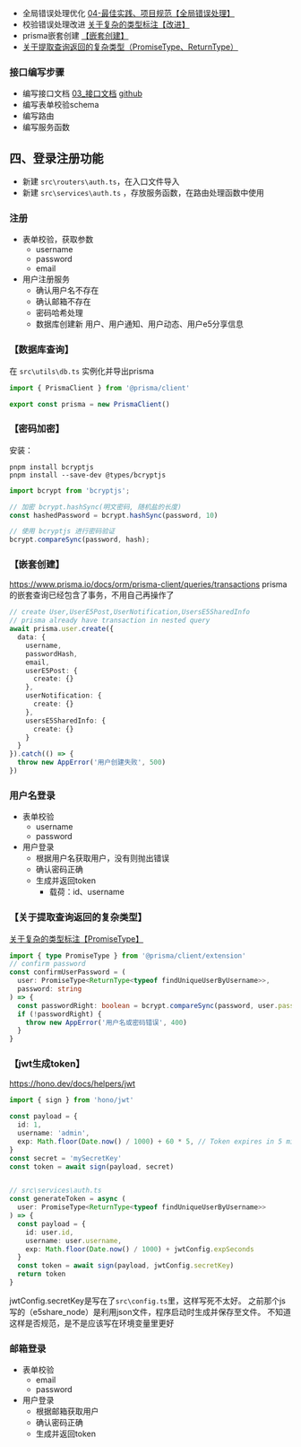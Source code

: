 - 全局错误处理优化 [04-最佳实践、项目规范【全局错误处理】](../04-最佳实践、项目规范.md#全局错误处理)
- 校验错误处理改进 [关于复杂的类型标注【改进】](笔记/关于复杂的类型标注.md#改进)
- prisma嵌套创建 [【嵌套创建】](#【嵌套创建】)
-  [关于提取查询返回的复杂类型（PromiseType、ReturnType）](#【关于提取查询返回的复杂类型】)

### 接口编写步骤
- 编写接口文档 [03_接口文档](../../../240215-e5-website-dev-diary/03_接口文档.md) [github](https://github.com/haruki1953/240215-e5-website-dev-diary/blob/master/03_%E6%8E%A5%E5%8F%A3%E6%96%87%E6%A1%A3.md)
- 编写表单校验schema
- 编写路由
- 编写服务函数

## 四、登录注册功能
- 新建 `src\routers\auth.ts`，在入口文件导入
- 新建 `src\services\auth.ts` ，存放服务函数，在路由处理函数中使用

### 注册
- 表单校验，获取参数
	- username
	- password
	- email
- 用户注册服务
	- 确认用户名不存在
	- 确认邮箱不存在
	- 密码哈希处理
	- 数据库创建新 用户、用户通知、用户动态、用户e5分享信息

### 【数据库查询】
在 `src\utils\db.ts` 实例化并导出prisma
```ts
import { PrismaClient } from '@prisma/client'

export const prisma = new PrismaClient()
```

### 【密码加密】
安装：
```
pnpm install bcryptjs
pnpm install --save-dev @types/bcryptjs
```

```js
import bcrypt from 'bcryptjs';

// 加密 bcrypt.hashSync(明文密码, 随机盐的长度)
const hashedPassword = bcrypt.hashSync(password, 10)

// 使用 bcryptjs 进行密码验证
bcrypt.compareSync(password, hash);
```


### 【嵌套创建】
https://www.prisma.io/docs/orm/prisma-client/queries/transactions
prisma的嵌套查询已经包含了事务，不用自己再操作了
```ts
// create User,UserE5Post,UserNotification,UsersE5SharedInfo
// prisma already have transaction in nested query
await prisma.user.create({
  data: {
    username,
    passwordHash,
    email,
    userE5Post: {
      create: {}
    },
    userNotification: {
      create: {}
    },
    usersE5SharedInfo: {
      create: {}
    }
  }
}).catch(() => {
  throw new AppError('用户创建失败', 500)
})
```

### 用户名登录
- 表单校验
	- username
	- password
- 用户登录
	- 根据用户名获取用户，没有则抛出错误
	- 确认密码正确
	- 生成并返回token
		- 载荷：id、username

### 【关于提取查询返回的复杂类型】
[关于复杂的类型标注【PromiseType】](笔记/关于复杂的类型标注.md#PromiseType)
```ts
import { type PromiseType } from '@prisma/client/extension'
// confirm password
const confirmUserPassword = (
  user: PromiseType<ReturnType<typeof findUniqueUserByUsername>>,
  password: string
) => {
  const passwordRight: boolean = bcrypt.compareSync(password, user.passwordHash)
  if (!passwordRight) {
    throw new AppError('用户名或密码错误', 400)
  }
}
```

### 【jwt生成token】
https://hono.dev/docs/helpers/jwt
```ts
import { sign } from 'hono/jwt'

const payload = {
  id: 1,
  username: 'admin',
  exp: Math.floor(Date.now() / 1000) + 60 * 5, // Token expires in 5 minutes
}
const secret = 'mySecretKey'
const token = await sign(payload, secret)


// src\services\auth.ts
const generateToken = async (
  user: PromiseType<ReturnType<typeof findUniqueUserByUsername>>
) => {
  const payload = {
    id: user.id,
    username: user.username,
    exp: Math.floor(Date.now() / 1000) + jwtConfig.expSeconds
  }
  const token = await sign(payload, jwtConfig.secretKey)
  return token
}
```
jwtConfig.secretKey是写在了`src\config.ts`里，这样写死不太好。
之前那个js写的（e5share_node）是利用json文件，程序启动时生成并保存至文件。
不知道这样是否规范，是不是应该写在环境变量里更好

### 邮箱登录
- 表单校验
	- email
	- password
- 用户登录
	- 根据邮箱获取用户
	- 确认密码正确
	- 生成并返回token






